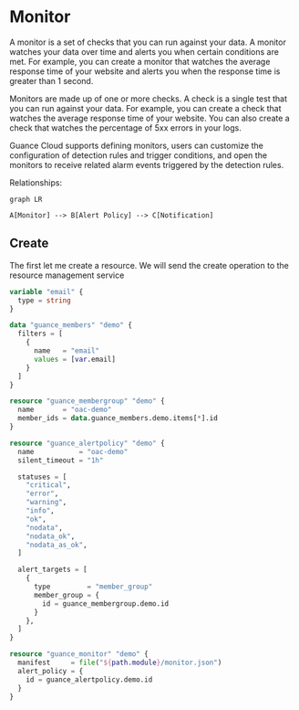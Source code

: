 # Monitor

A monitor is a set of checks that you can run against your data. A monitor watches your data over time and alerts you
when certain conditions are met. For example, you can create a monitor that watches the average response time of your
website and alerts you when the response time is greater than 1 second.

Monitors are made up of one or more checks. A check is a single test that you can run against your data. For example,
you can create a check that watches the average response time of your website. You can also create a check that watches
the percentage of 5xx errors in your logs.

Guance Cloud supports defining monitors, users can customize the configuration of detection rules and trigger
conditions, and open the monitors to receive related alarm events triggered by the detection rules.

Relationships:

```mermaid
graph LR

A[Monitor] --> B[Alert Policy] --> C[Notification]
```

## Create

The first let me create a resource. We will send the create operation to the resource management service

```terraform
variable "email" {
  type = string
}

data "guance_members" "demo" {
  filters = [
    {
      name   = "email"
      values = [var.email]
    }
  ]
}

resource "guance_membergroup" "demo" {
  name       = "oac-demo"
  member_ids = data.guance_members.demo.items[*].id
}

resource "guance_alertpolicy" "demo" {
  name           = "oac-demo"
  silent_timeout = "1h"

  statuses = [
    "critical",
    "error",
    "warning",
    "info",
    "ok",
    "nodata",
    "nodata_ok",
    "nodata_as_ok",
  ]

  alert_targets = [
    {
      type         = "member_group"
      member_group = {
        id = guance_membergroup.demo.id
      }
    },
  ]
}

resource "guance_monitor" "demo" {
  manifest     = file("${path.module}/monitor.json")
  alert_policy = {
    id = guance_alertpolicy.demo.id
  }
}
```
